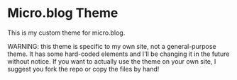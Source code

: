 # Micro.blog Theme

This is my custom theme for micro.blog.

WARNING: this theme is specific to my own site, not a general-purpose theme. It has some hard-coded elements and I'll be changing it in the future without notice. If you want to actually use the theme on your own site, I suggest you fork the repo or copy the files by hand!
